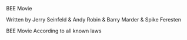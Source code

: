 BEE Movie

Written by Jerry Seinfeld & Andy Robin & Barry Marder & Spike Feresten


BEE Movie
According to all known laws